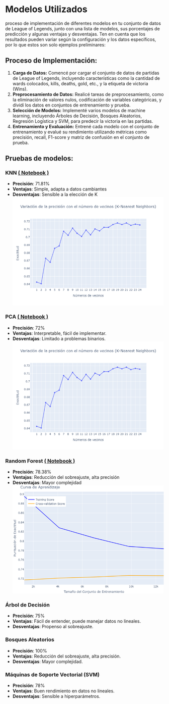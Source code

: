 # Modelos Utilizados
proceso de implementación de diferentes modelos en tu conjunto de datos de League of Legends, junto con una lista de modelos, sus porcentajes de predicción y algunas ventajas y desventajas. Ten en cuenta que los resultados pueden variar según la configuración y los datos específicos, por lo que estos son solo ejemplos preliminares:

## Proceso de Implementación:
1. **Carga de Datos:** Comencé por cargar el conjunto de datos de partidas de League of Legends, incluyendo características como la cantidad de wards colocados, kills, deaths, gold, etc., y la etiqueta de victoria (Wins).
2. **Preprocesamiento de Datos:** Realicé tareas de preprocesamiento, como la eliminación de valores nulos, codificación de variables categóricas, y dividí los datos en conjuntos de entrenamiento y prueba.
3. **Selección de Modelos:** Implementé varios modelos de machine learning, incluyendo Árboles de Decisión, Bosques Aleatorios, Regresión Logística y SVM, para predecir la victoria en las partidas.
4. **Entrenamiento y Evaluación:** Entrené cada modelo con el conjunto de entrenamiento y evalué su rendimiento utilizando métricas como precisión, recall, F1-score y matriz de confusión en el conjunto de prueba.

## Pruebas de modelos:

### KNN [( Notebook )](/models/KNN/modelado.ipynb)
- **Precisión**: 71.81%
- **Ventajas**: Simple, adapta a datos cambiantes
- **Desventajas**: Sensible a la elección de K
![knn_prediccion](../static/img/knn_precision.png)

### PCA [( Notebook )](/models/PCA/modelado.ipynb)
- **Precisión**: 72%
- **Ventajas**: Interpretable, fácil de implementar.
- **Desventajas**: Limitado a problemas binarios.
![knn_prediccion](../static/img/knn_precision.png)

### Random Forest [( Notebook )](/models/Random_Forest/modelado.ipynb)
- **Precisión**: 78.38%
- **Ventajas**: Reducción del sobreajuste, alta precisión
- **Desventajas**: Mayor complejidad
![knn_prediccion](../static/img/rf_prediccion.png)

### Árbol de Decisión
- **Precisión**: 75%
- **Ventajas**: Fácil de entender, puede manejar datos no lineales.
- **Desventajas**: Propenso al sobreajuste.

### Bosques Aleatorios
- **Precisión**: 100%
- **Ventajas**: Reducción del sobreajuste, alta precisión.
- **Desventajas**: Mayor complejidad.


### Máquinas de Soporte Vectorial (SVM)
- **Precisión**: 78%
- **Ventajas**: Buen rendimiento en datos no lineales.
- **Desventajas**: Sensible a hiperparámetros.

